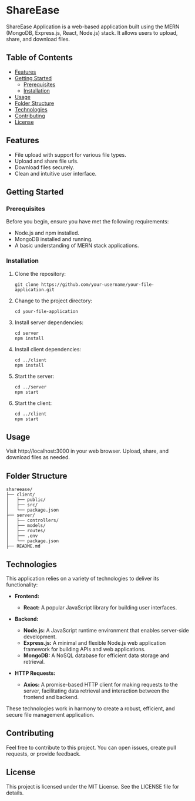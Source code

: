 # ShareEase

ShareEase Application is a web-based application built using the MERN (MongoDB, Express.js, React, Node.js) stack. It allows users to upload, share, and download files.

## Table of Contents

- [Features](#features)
- [Getting Started](#getting-started)
  - [Prerequisites](#prerequisites)
  - [Installation](#installation)
- [Usage](#usage)
- [Folder Structure](#folder-structure)
- [Technologies](#technologies)
- [Contributing](#contributing)
- [License](#license)

## Features

- File upload with support for various file types.
- Upload and share file urls.
- Download files securely.
- Clean and intuitive user interface.

## Getting Started

### Prerequisites

Before you begin, ensure you have met the following requirements:

- Node.js and npm installed.
- MongoDB installed and running.
- A basic understanding of MERN stack applications.

### Installation

1. Clone the repository:

   ```shell
   git clone https://github.com/your-username/your-file-application.git
   ```
   
2. Change to the project directory:

   ```shell
   cd your-file-application
   ```

3. Install server dependencies:

   ```shell
   cd server
   npm install
   ```
4. Install client dependencies:

   ```shell
   cd ../client
   npm install
   ```
      
5. Start the server:

   ```shell
   cd ../server
   npm start
   ```

6. Start the client:

   ```shell
   cd ../client
   npm start
   ```

## Usage

Visit http://localhost:3000 in your web browser.
Upload, share, and download files as needed.

## Folder Structure

```
shareease/
├── client/
│   ├── public/
│   ├── src/
│   └── package.json
├── server/
│   ├── controllers/
│   ├── models/
│   ├── routes/
│   ├── .env
│   └── package.json
├── README.md
```

## Technologies

This application relies on a variety of technologies to deliver its functionality:

- **Frontend:**
  - **React:** A popular JavaScript library for building user interfaces.

- **Backend:**
  - **Node.js:** A JavaScript runtime environment that enables server-side development.
  - **Express.js:** A minimal and flexible Node.js web application framework for building APIs and web applications.
  - **MongoDB:** A NoSQL database for efficient data storage and retrieval.

- **HTTP Requests:**
  - **Axios:** A promise-based HTTP client for making requests to the server, facilitating data retrieval and interaction between the frontend and backend.

These technologies work in harmony to create a robust, efficient, and secure file management application.


## Contributing
Feel free to contribute to this project. You can open issues, create pull requests, or provide feedback.

## License
This project is licensed under the MIT License. See the LICENSE file for details.

